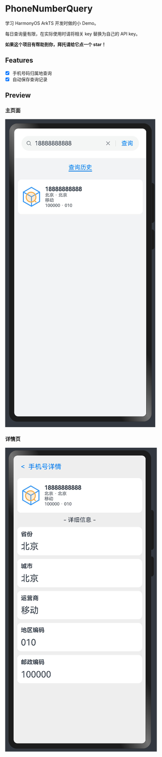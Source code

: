 # PhoneNumberQuery
学习 HarmonyOS ArkTS 开发时做的小 Demo。

每日查询量有限，在实际使用时请将相关 key 替换为自己的 API key。

**如果这个项目有帮助到你，拜托请给它点一个 star！**

## Features

- [x] 手机号码归属地查询
- [x] 自动保存查询记录

## Preview

### 主页面
![preview_index](preview_index.png)

### 详情页
![preview_detail](preview_detail.png)